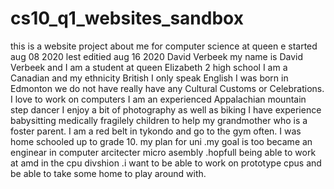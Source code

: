 # cs10_q1_websites_sandbox
this is a website project about me for computer science at queen e
started aug 08 2020
lest editied aug 16 2020
David Verbeek
my name is David Verbeek and I am a student at queen Elizabeth 2 high school
I am a Canadian and my ethnicity British
I only speak English
I was born in Edmonton
we do not have really have any Cultural Customs or Celebrations.
I love to work on computers
I am an experienced Appalachian mountain step dancer
I enjoy a bit of photography as well as biking
I have experience babysitting medically fragilely children to help my grandmother who is a foster parent.
I am a red belt in tykondo and go to the gym often.
I was home schooled up to grade 10.
my plan for  uni
.my goal is too became an enginear in computer arcitecter micro asembly
			.hopfull being able to work at amd in the cpu divshion
			.i want to be able to work on prototype cpus and be able to take some home to play around with.
